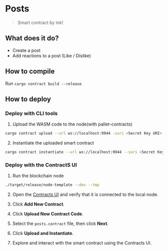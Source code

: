 # Posts
> Smart contract by ink!

## What does it do?
- Create a post
- Add reactions to a post (Like / Dislike)

## How to compile
Run `cargo contract build --release`

## How to deploy

### Deploy with CLI tools
1. Upload the WASM code to the node(with pallet-contracts)
```bash
cargo contract upload --url ws://localhost:9944 -suri <Secret Key URI> ./target/ink/posts.wasm
```
2. Instantiate the uploaded smart contract
```bash
cargo contract instantiate --url ws://localhost:9944 --suri <Secret Key URI> ./target/ink/posts.wasm
```

### Deploy with the ContractS UI
1. Run the blockchain node

```bash
./target/release/node-template --dev --tmp
```

2. Open the [Contracts UI](https://weightv1--contracts-ui.netlify.app/) and verify that it is connected to the local node.

3. Click **Add New Contract**.

4. Click **Upload New Contract Code**.

5. Select the `posts.contract` file, then click **Next**.

6. Click **Upload and Instantiate**.

7. Explore and interact with the smart contract using the Contracts UI.

